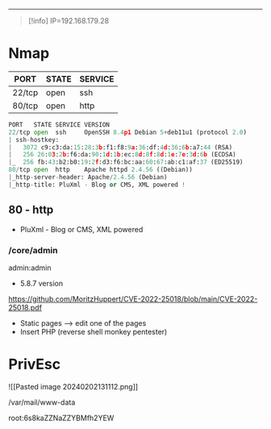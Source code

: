 ____

> [!info]
> IP=192.168.179.28

# Nmap 

|PORT|STATE|SERVICE|
|---|---|---|
|22/tcp|open|ssh|
|80/tcp|open|http|

```python
PORT   STATE SERVICE VERSION
22/tcp open  ssh     OpenSSH 8.4p1 Debian 5+deb11u1 (protocol 2.0)
| ssh-hostkey: 
|   3072 c9:c3:da:15:28:3b:f1:f8:9a:36:df:4d:36:6b:a7:44 (RSA)
|   256 26:03:2b:f6:da:90:1d:1b:ec:8d:8f:8d:1e:7e:3d:6b (ECDSA)
|_  256 fb:43:b2:b0:19:2f:d3:f6:bc:aa:60:67:ab:c1:af:37 (ED25519)
80/tcp open  http    Apache httpd 2.4.56 ((Debian))
|_http-server-header: Apache/2.4.56 (Debian)
|_http-title: PluXml - Blog or CMS, XML powered !
```


## 80 - http

- PluXml - Blog or CMS, XML powered

### /core/admin
admin:admin

- 5.8.7 version

https://github.com/MoritzHuppert/CVE-2022-25018/blob/main/CVE-2022-25018.pdf

- Static pages --> edit one of the pages
- Insert PHP (reverse shell monkey pentester)

# PrivEsc

![[Pasted image 20240202131112.png]]

/var/mail/www-data

root:6s8kaZZNaZZYBMfh2YEW



